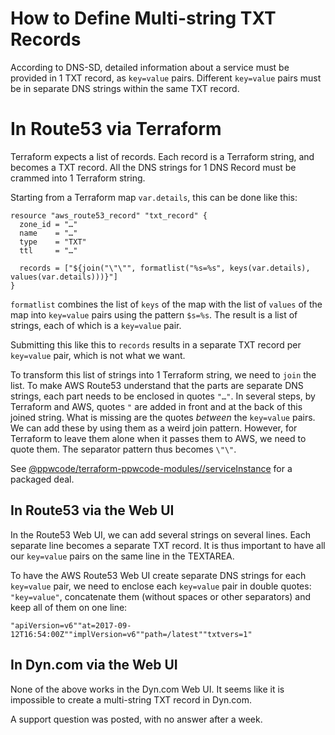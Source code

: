 # How to Define Multi-string TXT Records

According to DNS-SD, detailed information about a service must be provided in 1 TXT record, as `key=value` pairs.
Different `key=value` pairs must be in separate DNS strings within the same TXT record.

#

# In Route53 via Terraform

Terraform expects a list of records. Each record is a Terraform string, and becomes a TXT record. All the DNS strings
for 1 DNS Record must be crammed into 1 Terraform string.

Starting from a Terraform map `var.details`, this can be done like this:

    resource "aws_route53_record" "txt_record" {
      zone_id = "…"
      name    = "…"
      type    = "TXT"
      ttl     = "…"

      records = ["${join("\"\"", formatlist("%s=%s", keys(var.details), values(var.details)))}"]
    }

`formatlist` combines the list of `keys` of the map with the list of `values` of the map into `key=value` pairs using
the pattern `$s=%s`. The result is a list of strings, each of which is a `key=value` pair.

Submitting this like this to `records` results in a separate TXT record per `key=value` pair, which is not what we want.

To transform this list of strings into 1 Terraform string, we need to `join` the list. To make AWS Route53 understand
that the parts are separate DNS strings, each part needs to be enclosed in quotes `"…"`. In several steps, by Terraform
and AWS, quotes `"` are added in front and at the back of this joined string. What is missing are the quotes _between_
the `key=value` pairs. We can add these by using them as a weird join pattern. However, for Terraform to leave them
alone when it passes them to AWS, we need to quote them. The separator pattern thus becomes `\"\"`.

See [@ppwcode/terraform-ppwcode-modules//serviceInstance] for a packaged deal.

## In Route53 via the Web UI

In the Route53 Web UI, we can add several strings on several lines. Each separate line becomes a separate TXT record. It
is thus important to have all our `key=value` pairs on the same line in the TEXTAREA.

To have the AWS Route53 Web UI create separate DNS strings for each `key=value` pair, we need to enclose each
`key=value` pair in double quotes: `"key=value"`, concatenate them (without spaces or other separators) and keep all of
them on one line:

    "apiVersion=v6""at=2017-09-12T16:54:00Z""implVersion=v6""path=/latest""txtvers=1"

## In Dyn.com via the Web UI

None of the above works in the Dyn.com Web UI. It seems like it is impossible to create a multi-string TXT record in
Dyn.com.

A support question was posted, with no answer after a week.

[@ppwcode/terraform-ppwcode-modules//serviceinstance]:
  https://github.com/peopleware/terraform-ppwcode-modules/tree/master/serviceInstance
